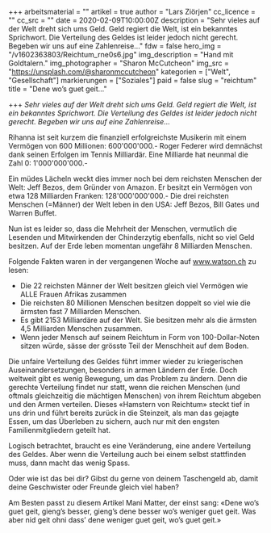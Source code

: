 +++
arbeitsmaterial = ""
artikel = true
author = "Lars Ziörjen"
cc_licence = ""
cc_src = ""
date = 2020-02-09T10:00:00Z
description = "Sehr vieles auf der Welt dreht sich ums Geld. Geld regiert die Welt, ist ein bekanntes Sprichwort. Die Verteilung des Geldes ist leider jedoch nicht gerecht. Begeben wir uns auf eine Zahlenreise…"
fdw = false
hero_img = "/v1602363803/Reichtum_rne0s6.jpg"
img_description = "Hand mit Goldtalern."
img_photographer = "Sharon McCutcheon"
img_src = "https://unsplash.com/@sharonmccutcheon"
kategorien = ["Welt", "Gesellschaft"]
markierungen = ["Soziales"]
paid = false
slug = "reichtum"
title = "Dene wo’s guet geit…"

+++
_Sehr vieles auf der Welt dreht sich ums Geld. Geld regiert die Welt, ist ein bekanntes Sprichwort. Die Verteilung des Geldes ist leider jedoch nicht gerecht. Begeben wir uns auf eine Zahlenreise…_

Rihanna ist seit kurzem die finanziell erfolgreichste Musikerin mit einem Vermögen von 600 Millionen: 600'000'000.- Roger Federer wird demnächst dank seinen Erfolgen im Tennis Milliardär. Eine Milliarde hat neunmal die Zahl 0: 1'000'000'000.-

Ein müdes Lächeln weckt dies immer noch bei dem reichsten Menschen der Welt: Jeff Bezos, dem Gründer von Amazon. Er besitzt ein Vermögen von etwa 128 Milliarden Franken: 128'000'000'000.- Die drei reichsten Menschen (=Männer) der Welt leben in den USA: Jeff Bezos, Bill Gates und Warren Buffet.

Nun ist es leider so, dass die Mehrheit der Menschen, vermutlich die Lesenden und Mitwirkenden der Chinderzytig ebenfalls, nicht so viel Geld besitzen. Auf der Erde leben momentan ungefähr 8 Milliarden Menschen.

Folgende Fakten waren in der vergangenen Woche auf www.watson.ch zu lesen:

* Die 22 reichsten Männer der Welt besitzen gleich viel Vermögen wie ALLE Frauen Afrikas zusammen
* Die reichsten 80 Millionen Menschen besitzen doppelt so viel wie die ärmsten fast 7 Milliarden Menschen.
* Es gibt 2153 Milliardäre auf der Welt. Sie besitzen mehr als die ärmsten 4,5 Milliarden Menschen zusammen.
* Wenn jeder Mensch auf seinem Reichtum in Form von 100-Dollar-Noten sitzen würde, sässe der grösste Teil der Menschheit auf dem Boden.

Die unfaire Verteilung des Geldes führt immer wieder zu kriegerischen Auseinandersetzungen, besonders in armen Ländern der Erde. Doch weltweit gibt es wenig Bewegung, um das Problem zu ändern. Denn die gerechte Verteilung findet nur statt, wenn die reichen Menschen (und oftmals gleichzeitig die mächtigen Menschen) von ihrem Reichtum abgeben und den Armen verteilen. Dieses «Hamstern von Reichtum» steckt tief in uns drin und führt bereits zurück in die Steinzeit, als man das gejagte Essen, um das Überleben zu sichern, auch nur mit den engsten Familienmitgliedern geteilt hat.

Logisch betrachtet, braucht es eine Veränderung, eine andere Verteilung des Geldes. Aber wenn die Verteilung auch bei einem selbst stattfinden muss, dann macht das wenig Spass.

Oder wie ist das bei dir? Gibst du gerne von deinem Taschengeld ab, damit deine Geschwister oder Freunde gleich viel haben?

Am Besten passt zu diesem Artikel Mani Matter, der einst sang: «Dene wo’s guet geit, gieng’s besser, gieng’s dene besser wo’s weniger guet geit. Was aber nid geit ohni dass’ dene weniger guet geit, wo’s guet geit.»
